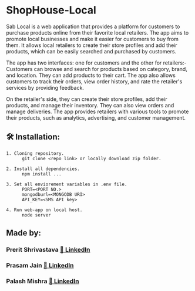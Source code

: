 # ShopHouse-Local
Sab Local is a web application that provides a platform for customers to purchase products online from their favorite local retailers. The app aims to promote local businesses and make it easier for customers to buy from them. It allows local retailers to create their store profiles and add their products, which can be easily searched and purchased by customers.


The app has two interfaces: one for customers and the other for retailers:- 
Customers can browse and search for products based on category, brand, and location. They can add products to their cart. The app also allows customers to track their orders, view order history, and rate the retailer's services by providing feedback.


On the retailer's side, they can create their store profiles, add their products, and manage their inventory. They can also view orders and manage deliveries. The app provides retailers with various tools to promote their products, such as analytics, advertising, and customer management.


## :hammer_and_wrench: Installation:
    1. Cloning repository.
          git clone <repo link> or locally download zip folder.
          
    2. Install all dependencies.
          npm install ...
          
    3. Set all enviorement variables in .env file.
          PORT=<PORT NO.>
          mongodburl=<MONGODB URI>
          API_KEY=<SMS API key>
       
    4. Run web-app on local host.
          node server
          
## Made by:
### Prerit Shrivastava [📝 LinkedIn](https://www.linkedin.com/in/prerit-shrivastava-1b4a52201/)
### Prasam Jain [📝 LinkedIn](https://www.linkedin.com/in/prasam-jain-59a45a191/)
### Palash Mishra [📝 LinkedIn](https://www.linkedin.com/in/palash-mishra-2a5877204/)
